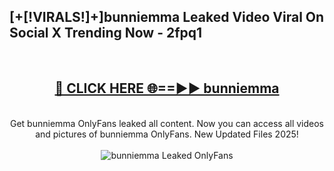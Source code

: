 <h2>[+[!VIRALS!]+]bunniemma Leaked Video Viral On Social X Trending Now - 2fpq1</h2>
<br>
<div align="center">
<h2><a href="https://libra.edu.pl?bunniemma" rel="nofollow">🔴 CLICK HERE 🌐==►► bunniemma</a></h2>
<br>
Get bunniemma OnlyFans leaked all content. Now you can access all videos and pictures of bunniemma OnlyFans. New Updated Files 2025!
<br>
<br>
<a href="https://libra.edu.pl?bunniemma" rel="nofollow" data-target="animated-image.originalLink"><img src="https://i.ibb.co.com/WyWwxjT/player-gif2.gif" alt="bunniemma Leaked OnlyFans" style="max-width: 100%; display: inline-block;" data-target="animated-image.originalImage"></a>
</div>
<br>